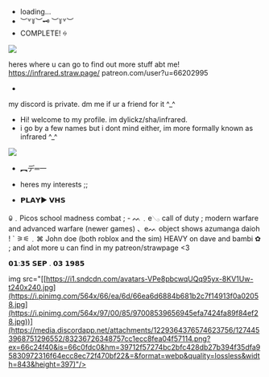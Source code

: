 - loading...
- ︶꒷꒦︶🗝 ︶꒦꒷︶
- COMPLETE! ꍈ

<img src="https://media.discordapp.net/attachments/1229364376574623756/1274453935775682570/66ea6d6884b681b2c7f14913f0a02058.png?ex=66c24f38&is=66c0fdb8&hm=e293c967565d5ec861e7417077c030da6c1b3abfa079529a3d35927d4b4a3fad&=&format=webp&quality=lossless&width=844&height=475"/>


heres where u can go to find out more stuff abt me! 
https://infrared.straw.page/
patreon.com/user?u=66202995

-

my discord is private. dm me if ur a friend for it ^_^

- Hi! welcome to my profile. im dylickz/sha/infrared.
- i go by a few names but i dont mind either, im more formally known as infrared ^_^

<img src="[https://i1.sndcdn.com/avatars-VPe8pbcwqUQq95yx-8KV1Uw-t240x240.jpg](https://i.pinimg.com/564x/66/ea/6d/66ea6d6884b681b2c7f14913f0a02058.jpg)"/>


- ︻デ═一

- heres my interests ;;
- 𝗣𝗟𝗔𝗬▶                             𝗩𝗛𝗦

ꐑ﹒Picos school
madness combat ; -
ᨓ﹒e𓂅 call of duty ; modern warfare and advanced warfare (newer games)
、eᨓ object shows
azumanga daioh ! `
 ⚞⚟﹒⌘ John doe (both roblox and the sim)
HEAVY on dave and bambi ✿ ;
and alot more u can find in my patreon/strawpage <3

𝟬𝟭:𝟯𝟱
𝗦𝗘𝗣 .   𝟬𝟯  𝟭𝟵𝟴𝟱

img src="[[https://i1.sndcdn.com/avatars-VPe8pbcwqUQq95yx-8KV1Uw-t240x240.jpg](https://i.pinimg.com/564x/66/ea/6d/66ea6d6884b681b2c7f14913f0a02058.jpg](https://i.pinimg.com/564x/97/00/85/97008539656945efa7424fa89f84ef28.jpg))](https://media.discordapp.net/attachments/1229364376574623756/1274453968751296552/83236726348757cc1ecc8fea04f57114.png?ex=66c24f40&is=66c0fdc0&hm=39712f57274bc2bfc428db27b394f35dfa95830972316f64ecc8ec72f470bf22&=&format=webp&quality=lossless&width=843&height=397)"/>
